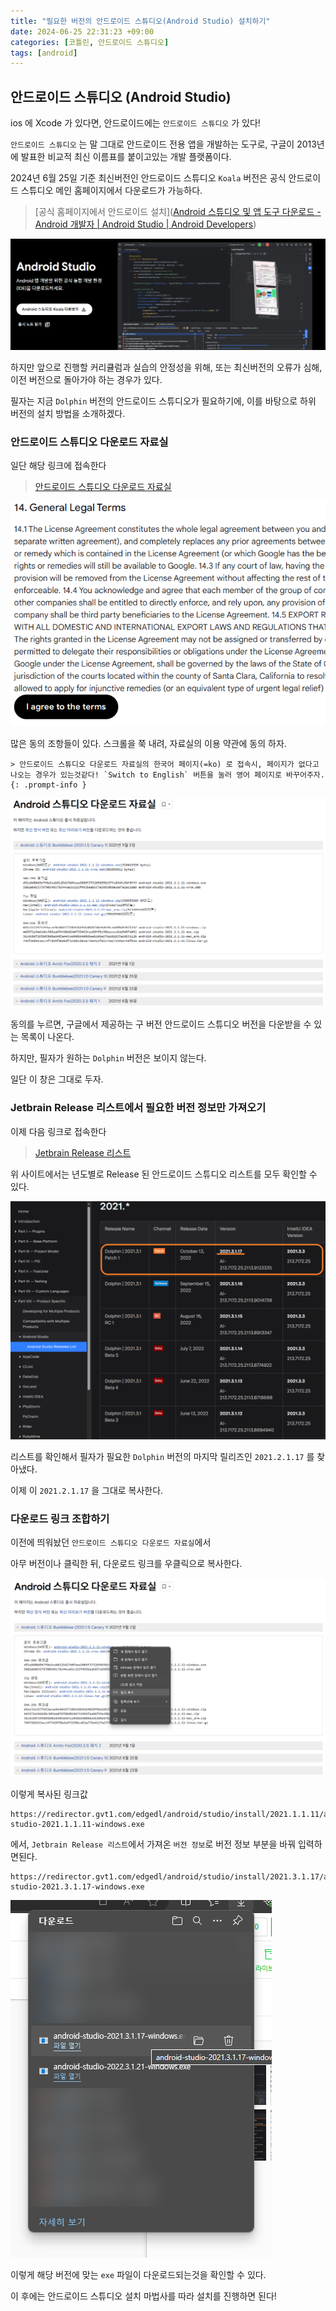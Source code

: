 ```yaml
---
title: "필요한 버전의 안드로이드 스튜디오(Android Studio) 설치하기"
date: 2024-06-25 22:31:23 +09:00
categories: [코틀린, 안드로이드 스튜디오]
tags: [android]
---
```


## 안드로이드 스튜디오 (Android Studio)

ios 에 Xcode 가 있다면, 안드로이드에는 `안드로이드 스튜디오` 가 있다!

`안드로이드 스튜디오` 는 말 그대로 안드로이드 전용 앱을 개발하는 도구로, 구글이 2013년에 발표한 비교적 최신 이름표를 붙이고있는 개발 플랫폼이다.

2024년 6월 25일 기준 최신버전인 안드로이드 스튜디오 `Koala` 버전은 공식 안드로이드 스튜디오 메인 홈페이지에서 다운로드가 가능하다.

> [공식 홈페이지에서 안드로이드 설치]([Android 스튜디오 및 앱 도구 다운로드 - Android 개발자  | Android Studio  | Android Developers](https://developer.android.com/studio?hl=ko))

<img src="../images/2024-06-25/2024-06-25-테스트/1.PNG" alt="1" style="zoom:80%;" />

하지만 앞으로 진행할 커리큘럼과 실습의 안정성을 위해, 또는 최신버전의 오류가 심해, 이전 버전으로 돌아가야 하는 경우가 있다.

[^안드로이드 스튜디오 프로그램 내에서는 버전의 업그레이드만 가능하다..]: 

필자는 지금 `Dolphin` 버전의 안드로이드 스튜디오가 필요하기에, 이를 바탕으로 하위 버전의 설치 방법을 소개하겠다.



### **안드로이드 스튜디오 다운로드 자료실**

일단 해당 링크에 접속한다

> [안드로이드 스튜디오 다운로드 자료실](https://developer.android.com/studio/archive)


![](../images/2024-06-25/2024-06-25-테스트/2.PNG)

많은 동의 조항들이 있다. 스크롤을 쭉 내려, 자료실의 이용 약관에 동의 하자.

```
> 안드로이드 스튜디오 다운로드 자료실의 한국어 페이지(=ko) 로 접속시, 페이지가 없다고 나오는 경우가 있는것같다! `Switch to English` 버튼을 눌러 영어 페이지로 바꾸어주자.
{: .prompt-info }
```



<img src="../images/2024-06-25/2024-06-25-테스트/2 (1).PNG" alt="2 (1)" style="zoom:67%;" />



동의를 누르면, 구글에서 제공하는 구 버전 안드로이드 스튜디오 버전을 다운받을 수 있는 목록이 나온다.

하지만, 필자가 원하는 `Dolphin` 버전은 보이지 않는다.

일단 이 창은 그대로 두자.



### ﻿**Jetbrain Release 리스트에서 필요한 버전 정보만 가져오기**

이제 다음 링크로 접속한다

> [Jetbrain Release 리스트](https://plugins.jetbrains.com/docs/intellij/android-studio-releases-list.html#2024)

위 사이트에서는 년도별로 Release 된 안드로이드 스튜디오 리스트를 모두 확인할 수 있다.

<img src="../images/2024-06-25/2024-06-25-테스트/tempsnip.png" alt="tempsnip" style="zoom:67%;" />



리스트를 확인해서 필자가 필요한 `Dolphin` 버전의 마지막 릴리즈인 `2021.2.1.17`  를 찾아냈다.

이제 이 `2021.2.1.17` 을 그대로 복사한다.



### **다운로드 링크 조합하기**

이전에 띄워놨던 `안드로이드 스튜디오 다운로드 자료실`에서

아무 버전이나 클릭한 뒤, 다운로드 링크를 우클릭으로 복사한다.

<img src="../images/2024-06-25/2024-06-25-테스트/SE-2bdb3cca-5d69-47ba-8dd4-11c9cf4dc9bf.png" alt="SE-2bdb3cca-5d69-47ba-8dd4-11c9cf4dc9bf" style="zoom:80%;" />

이렇게 복사된 링크값

```http
https://redirector.gvt1.com/edgedl/android/studio/install/2021.1.1.11/android-studio-2021.1.1.11-windows.exe
```



에서, `Jetbrain Release 리스트`에서 가져온 `버전 정보`로 버전 정보 부분을 바꿔 입력하면된다.

```http
https://redirector.gvt1.com/edgedl/android/studio/install/2021.3.1.17/android-studio-2021.3.1.17-windows.exe
```



![SE-9b7ce5f1-90be-4ff0-aebb-5f2417b7f5be](../images/2024-06-25/2024-06-25-테스트/SE-9b7ce5f1-90be-4ff0-aebb-5f2417b7f5be.png)

이렇게 해당 버전에 맞는 `exe` 파일이 다운로드되는것을 확인할 수 있다.

이 후에는 안드로이드 스튜디오 설치 마법사를 따라 설치를 진행하면 된다!